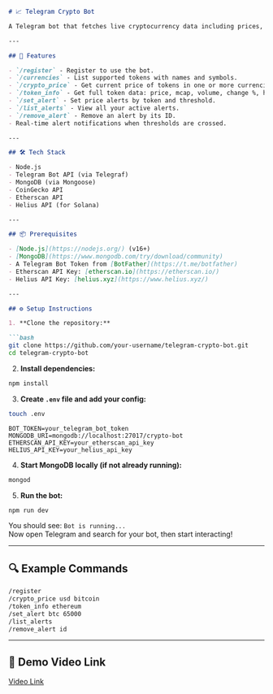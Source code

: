 

```markdown
# 📈 Telegram Crypto Bot

A Telegram bot that fetches live cryptocurrency data including prices, market cap, trading volume, holders, and price changes using CoinGecko, Etherscan, and Solana APIs. Users can register, get token details, and set real-time price alerts.

---

## 🚀 Features

- `/register` - Register to use the bot.
- `/currencies` - List supported tokens with names and symbols.
- `/crypto_price` - Get current price of tokens in one or more currencies.
- `/token_info` - Get full token data: price, mcap, volume, change %, holders.
- `/set_alert` - Set price alerts by token and threshold.
- `/list_alerts` - View all your active alerts.
- `/remove_alert` - Remove an alert by its ID.
- Real-time alert notifications when thresholds are crossed.

---

## 🛠 Tech Stack

- Node.js
- Telegram Bot API (via Telegraf)
- MongoDB (via Mongoose)
- CoinGecko API
- Etherscan API
- Helius API (for Solana)

---

## 📦 Prerequisites

- [Node.js](https://nodejs.org/) (v16+)
- [MongoDB](https://www.mongodb.com/try/download/community)
- A Telegram Bot Token from [BotFather](https://t.me/botfather)
- Etherscan API Key: [etherscan.io](https://etherscan.io/)
- Helius API Key: [helius.xyz](https://www.helius.xyz/)

---

## ⚙️ Setup Instructions

1. **Clone the repository:**

```bash
git clone https://github.com/your-username/telegram-crypto-bot.git
cd telegram-crypto-bot
```

2. **Install dependencies:**

```bash
npm install
```

3. **Create `.env` file and add your config:**

```bash
touch .env
```

```env
BOT_TOKEN=your_telegram_bot_token
MONGODB_URI=mongodb://localhost:27017/crypto-bot
ETHERSCAN_API_KEY=your_etherscan_api_key
HELIUS_API_KEY=your_helius_api_key
```

4. **Start MongoDB locally (if not already running):**

```bash
mongod
```

5. **Run the bot:**

```bash
npm run dev
```

You should see: `Bot is running...`  
Now open Telegram and search for your bot, then start interacting!

---

## 🔍 Example Commands

```bash
/register
/crypto_price usd bitcoin
/token_info ethereum
/set_alert btc 65000
/list_alerts
/remove_alert id
```

---

## 📄 Demo Video Link

[Video Link](https://drive.google.com/file/d/1joVLlxuuo5N-dOgwfZt4G5frjuM3NEfZ/view?usp=sharing)

